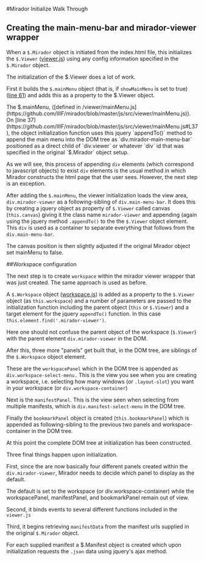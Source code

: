 #Mirador Initialize Walk Through

## Creating the main-menu-bar and mirador-viewer wrapper

When a `$.Mirador` object is initiated from the index.html file, this initializes the `$.Viewer` ([viewer.js](https://github.com/IIIF/mirador/blob/master/js/src/viewer.js)) using any config information specified in the `$.Mirador` object.

The initialization of the $.Viewer does a lot of work.

First it builds the `$.mainMenu` object (that is, if `showMainMenu` is set to true) ([line 61](https://github.com/IIIF/mirador/blob/master/js/src/viewer.js#L61)) and adds this as a property to the $.Viewer object.

The $.mainMenu, ([defined in /viewer/mainMenu.js](https://github.com/IIIF/mirador/blob/master/js/src/viewer/mainMenu.js)). On [line 37](https://github.com/IIIF/mirador/blob/master/js/src/viewer/mainMenu.js#L37), the object initialization function uses this jquery `appendTo()` method to append the main menu into the DOM tree as `div.mirador-main-menu-bar` positioned as a direct child of `div.viewer` or whatever `div` id that was specified in the original `$.Mirador` object setup. 

As we will see, this process of appending `div` elements (which correspond to javascript objects) to exist `div` elements is the usual method in which Mirador constructs the html page that the user sees. However, the next step is an exception.

After adding the `$.mainMenu`, the viewer initialization loads the view area, `div.mirador-viewer` as a following-sibling of `div.main-menu-bar`.  It does this by creating a jquery object as property of `$.Viewer` called canvas (`this.canvas`) giving it the class name `mirador-viewer` and appending (again using the jquery method `.appendTo()` to the the `$.Viewer` object element. This `div` is used as a container to separate everything that follows from the `div.main-menu-bar`.

The canvas position is then slightly adjusted if the original Mirador object set mainMenu to false.

##Workspace configuration

The next step is to create `workspace` within the mirador viewer wrapper that was just created. The same approach is used as before. 

A `$.Workspace` object ([workspace.js](https://github.com/IIIF/mirador/blob/master/js/src/workspace.js)) is added as a property to the `$.Viewer` object (as `this.workspace`) and a number of parameters are passed to the initialization function including the parent object (`this` or `$.Viewer`) and a target element for the jquery `appendTo()` function. In this case `this.element.find('.mirador-viewer')`.

Here one should not confuse the parent object of the workspace (`$.Viewer`) with the parent element `div.mirador-viewer` in the DOM.

After this, three more "panels" get built that, in the DOM tree, are siblings of the `$.Workspace` object element.

These are the `workspacePanel` which in the DOM tree is appended as `div.workspace-select-menu.` This is the view you see when you are creating a workspace, i.e. selecting how many windows (or `.layout-slot`) you want in your workspace (or `div.workspace-container`)

Next is the `manifestPanel`. This is the view seen when selecting from multiple manifests, which is `div.manifest-select-menu` in the DOM tree.

Finally the `bookmarkPanel` object is created (`this.bookmarkPanel`) which is appended as following-sibling to the previous two panels and workspace-container in the DOM tree.

At this point the complete DOM tree at initialization has been constructed. 

Three final things happen upon initialization. 

First, since the are now basically four different panels created within the `div.mirador-viewer`, Mirador needs to decide which panel to display as the default.

The default is set to the workspace (or div.workspace-container) while the workspacePanel, manifestPanel, and bookmarkPanel remain out of view.

Second, it binds events to several different functions included in the `viewer.js`

Third, it begins retrieving `manifestData` from the manifest urls supplied in the original `$.Mirador` object. 

For each supplied manifest a $.Manifest object is created which upon initialization requests the `.json` data using jquery's ajax method.